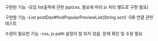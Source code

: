 구현된 기능
-모임 list출력에 관한 jsp(css, 필요에 따라 js 처리 별도로 구현 필요)

구현할 기능
-List<PostPreview> postDao#findPopularPreviewList(String sort)
-DB 연결 관련 테스트

수정이 필요한 기능
-css, js path 설정이 잘 되지 않음. 문제 확인 및 수정 필요
